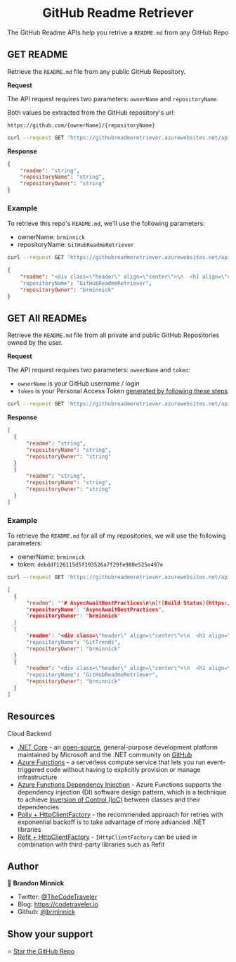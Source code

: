 <div class="header" align="center">
  <h1 align="center">GitHub Readme Retriever</h1>
</div>
  </a>
</p>

The GitHub Readme APIs help you retrive a `README.md` from any GitHub Repo

## GET README

Retrieve the `README.md` file from any public GitHub Repository.

**Request**

The API request requires two parameters: `ownerName` and `repositoryName`. 

Both values be extracted from the GitHub repository's url:

`https://github.com/{ownerName}/{repositoryName}`

```bash
curl --request GET 'https://githubreadmeretriever.azurewebsites.net/api/GetReadme/{ownerName}/{repositoryName}'
```

**Response**

```json
{
    "readme": "string",
    "repositoryName": "string",
    "repositoryOwner": "string"
}
```

### Example

To retrieve this repo's `README.md`, we'll use the following parameters:
- ownerName: `brminnick`
- repositoryName: `GitHubReadmeRetriever`

```bash
curl --request GET 'https://githubreadmeretriever.azurewebsites.net/api/GetReadme/brminnick/GitHubReadmeRetriever'
```

```json
{
    "readme": "<div class=\"header\" align=\"center\">\n  <h1 align=\"center\">GitHub Readme Retriever</h1>\n</div>..."
    "repositoryName": "GitHubReadmeRetriever",
    "repositoryOwner": "brminnick"
}
```

## GET All READMEs

Retrieve the `README.md` file from all private and public GitHub Repositories owned by the user.

**Request**

The API request requires two parameters: `ownerName` and `token`:
- `ownerName` is your GitHub username / login
- `token` is your Personal Access Token [generated by following these steps](https://help.github.com/articles/creating-a-personal-access-token-for-the-command-line/#creating-a-token) 

```bash
curl --request GET 'https://githubreadmeretriever.azurewebsites.net/api/GetReadmes/{ownerName}/{token}'
```

**Response**

```json
[
  {
      "readme": "string",
      "repositoryName": "string",
      "repositoryOwner": "string"
  }
  {
      "readme": "string",
      "repositoryName": "string",
      "repositoryOwner": "string"
  }
]
```

### Example

To retrieve the `README.md` for all of my repositories, we will use the following parameters:
- ownerName: `brminnick`
- token: `debddf126115d5f193526a7f29fe980e525e497e`

```bash
curl --request GET 'https://githubreadmeretriever.azurewebsites.net/api/GetReadmes/brminnick/debddf126115d5f193526a7f29fe980e525e497e'
```

```json
[
  {
      "readme": ""# AsyncAwaitBestPractices\n\n[![Build Status](https://brminnick.visualstudio.com/AsyncAwaitBestPractices/_apis/build/status/AsyncAwaitBestPractices-.NET%20Desktop-CI)](https://brminnick.visualstudio.com/AsyncAwaitBestPractices/_build/latest?definitionId=5)\n\n..." 
      "repositoryName": "AsyncAwaitBestPractices",
      "repositoryOwner": "brminnick"
  }
  {
      "readme": "<div class=\"header\" align=\"center\">\n  <h1 align=\"center\">GitTrends: GitHub Insights</h1>\n</div>\n<p align=\"center\">\n  <a href=\"https://twitter.com/GitTrendsApp\">\n..." 
      "repositoryName": "GitTrends",
      "repositoryOwner": "brminnick"
  }
  {
      "readme": "<div class=\"header\" align=\"center\">\n  <h1 align=\"center\">GitHub Readme Retriever</h1>\n</div>..."
      "repositoryName": "GitHubReadmeRetriever",
      "repositoryOwner": "brminnick"
  }
]
```


## Resources

Cloud Backend
- [.NET Core](https://docs.microsoft.com/dotnet/core/?WT.mc_id=gittrends-github-bramin) - an [open-source](https://github.com/dotnet/core), general-purpose development platform maintained by Microsoft and the .NET community on [GitHub](https://github.com/dotnet/core)
- [Azure Functions](https://docs.microsoft.com/azure/azure-functions/?WT.mc_id=gittrends-github-bramin) - a serverless compute service that lets you run event-triggered code without having to explicitly provision or manage infrastructure
- [Azure Functions Dependency Injection](https://docs.microsoft.com/en-us/azure/azure-functions/functions-dotnet-dependency-injection?WT.mc_id=gittrends-github-bramin) - Azure Functions supports the dependency injection (DI) software design pattern, which is a technique to achieve [Inversion of Control (IoC)](https://docs.microsoft.com/dotnet/standard/modern-web-apps-azure-architecture/architectural-principles?WT.mc_id=gittrends-github-bramin#dependency-inversion) between classes and their dependencies
- [Polly + HttpClientFactory](https://docs.microsoft.com/dotnet/architecture/microservices/implement-resilient-applications/implement-http-call-retries-exponential-backoff-polly?WT.mc_id=gittrends-github-bramin) - the recommended approach for retries with exponential backoff is to take advantage of more advanced .NET libraries
- [Refit + HttpClientFactory](https://docs.microsoft.com/en-us/aspnet/core/fundamentals/http-requests?WT.mc_id=gittrends-github-bramin#generated-clients) - `IHttpClientFactory` can be used in combination with third-party libraries such as Refit

## Author

👤 **Brandon Minnick**

-   Twitter: [@TheCodeTraveler](https://twitter.com/TheCodeTraveler)
-   Blog: https://codetraveler.io
-   Github: [@brminnick](https://github.com/brminnick)

## Show your support

⭐️ [Star the GitHub Repo](https://github.com/brminnick/GitHubReadmeRetriever/) <br/>
